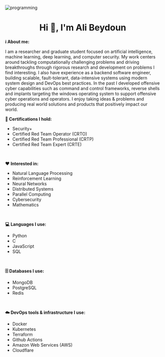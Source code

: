![programming](https://github.com/user-attachments/assets/3d8cd988-ff1d-455d-b8ca-2a8dd28ddeb9)

<h1 align="center">Hi 👋, I'm Ali Beydoun</h1>

**ℹ️ About me:**

I am a researcher and graduate student focused on artificial intelligence, machine learning, deep learning, and computer security. My work centers around tackling computationally challenging problems and driving breakthroughs through rigorous research and development on problems I find interesting. I also have experience as a backend software engineer, building scalable, fault-tolerant, data-intensive systems using modern system design and DevOps best practices. In the past I developed offensive cyber capabilities such as command and control frameworks, reverse shells and implants targeting the windows operating system to support offensive cyber operations and operators. I enjoy taking ideas & problems and producing real world solutions and products that positively impact our world.
<br />

**📝 Certifications I hold:**
- Security+
- Certified Red Team Operator (CRTO)
- Certified Red Team Professional (CRTP)
- Certified Red Team Expert (CRTE)

<br />

**❤️ Interested in:**

- Natural Language Processing
- Reinforcement Learning
- Neural Networks
- Distributed Systems
- Parallel Computing
- Cybersecurity
- Mathematics

<br />

**💻 Languages I use:**

- Python
- C
- JavaScript
- SQL

<br />

**🗄️ Databases I use:**
- MongoDB
- PostgreSQL
- Redis

<br />

**☁️ DevOps tools & infrastructure I use:**
- Docker
- Kubernetes
- Terraform
- Github Actions
- Amazon Web Services (AWS)
- Cloudflare













